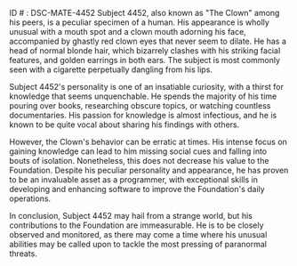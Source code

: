 ID # : DSC-MATE-4452
Subject 4452, also known as "The Clown" among his peers, is a peculiar specimen of a human. His appearance is wholly unusual with a mouth spot and a clown mouth adorning his face, accompanied by ghastly red clown eyes that never seem to dilate. He has a head of normal blonde hair, which bizarrely clashes with his striking facial features, and golden earrings in both ears. The subject is most commonly seen with a cigarette perpetually dangling from his lips.

Subject 4452's personality is one of an insatiable curiosity, with a thirst for knowledge that seems unquenchable. He spends the majority of his time pouring over books, researching obscure topics, or watching countless documentaries. His passion for knowledge is almost infectious, and he is known to be quite vocal about sharing his findings with others.

However, the Clown's behavior can be erratic at times. His intense focus on gaining knowledge can lead to him missing social cues and falling into bouts of isolation. Nonetheless, this does not decrease his value to the Foundation. Despite his peculiar personality and appearance, he has proven to be an invaluable asset as a programmer, with exceptional skills in developing and enhancing software to improve the Foundation's daily operations.

In conclusion, Subject 4452 may hail from a strange world, but his contributions to the Foundation are immeasurable. He is to be closely observed and monitored, as there may come a time where his unusual abilities may be called upon to tackle the most pressing of paranormal threats.